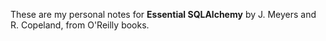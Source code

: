 These are my personal notes for **Essential SQLAlchemy** by J. Meyers and R. 
Copeland, from O'Reilly books.
